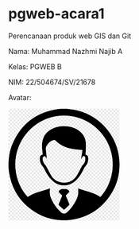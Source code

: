 # pgweb-acara1
Perencanaan produk web GIS dan Git

Nama: Muhammad Nazhmi Najib A

Kelas: PGWEB B

NIM: 22/504674/SV/21678

Avatar:

![AVATAR](images\images.png) 
